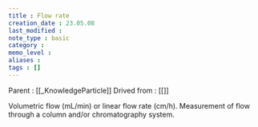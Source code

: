 ```yaml
---
title : Flow rate
creation_date : 23.05.08
last_modified :
note_type : basic
category :
memo_level :
aliases : 
tags : []
---
```


Parent : [[_KnowledgeParticle]]
Drived from : [[]]

Volumetric flow (mL/min) or linear flow rate (cm/h). Measurement of flow through a column and/or chromatography system.